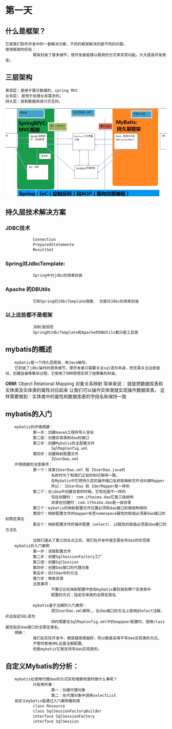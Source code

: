 # 第一天
## 什么是框架？
    它是我们软件开发中的一套解决方案，不同的框架解决的是不同的问题。
    使用框架的好处：
                框架封装了很多细节，使开发者能够以极简的方式来实现功能。大大提高开发效率。


 ## 三层架构       
    表现层：是用于展示数据的，spring MVC
    业务层: 是用于处理业务需求的。
    持久层：是和数据库进行交互的。    
![](./三层架构.png '三层架构')   

## 持久层技术解决方案
###      JDBC技术
                Connection
                PreparedStatemente
                ResultSet
###      Spring对JdbcTemplate:
                Spring中对jdbc的简单封装
###      Apache 的DBUtils
                它和Spring的JdbcTemplate很像， 也是对Jdbc的简单封装
###      以上这些都不是框架
                JDBC是规范
                Spring的JdbcTemplate和Apache的DBUtils都只是工具类
## mybatis的概述
        mybatis是一个持久层框架，用Java编写。
        它封装了jdbc操作的很多细节，使开发者只需要关注sql语句本身，而无需关注注册驱动，创建连接等繁杂过程，它使用了ORM思想实现了结果集的封装。
***ORM:***
        Object Relational Mapping 对象关系映射
        简单来说：
                就是把数据库表和实体类及实体类的属性对应起来
                让我们可以操作实体类就实现操作数据库表。
                这样需要做到：实体类中的属性和数据库表的字段名称保持一致

## mybatis的入门
        mybatis的环境搭建：
                第一步：创建maven工程并导入坐标
                第二部：创建实体类和dao的接口
                第三步：创建Mybatis的主配置文件
                        SqlMapConfig.xml
                第四步：创建映射配置文件
                        IUserDao.xml
        环境搭建的注意事项：
                第一个：床架IUserDao.xml 和 IUserDao.java时
                        名称时为了和我们之前的知识保持一致。
                        在Mybatis中它把持久层的操作接口名称和映射文件也叫做Mapper
                        所以： IUserDao 和 IUerMapper是一样的
                第二个：在idea中创建目录的时候，它和包是不一样的
                        包在创建时： com.itheima.dao它是三级结构
                        目录在创建时：com.itheima.dao是一级目录
                第三个：mybatis的映射配置文件位置必须和dao接口的报结构相同
                第四个：映射配置文件的mapper标签namespace属性的取值必须是dao接口的权限定类名
                第五个：映射配置文件的操作配置（select），id属性的取值必须是dao接口的方法名

                当我们遵从了第三四五点之后，我们在开发中就无需在写dao的实现类
        mybatis的入门案例
                第一步：读取配置文件
                第二步：创建SqlSessionFactory工厂
                第三部：创建SqlSession
                第四步：创建Dao接口的代理对象
                第五步：执行dao中的方法
                第六步：释放资源
                注意事项：
                        不要忘记在映射配置中告知mybatis要封装到哪个实体类中
                        配置的方式：指定实体类的全限定类名
                        
                mybatis基于注解的入门案例：
                        把IUserDao.xml移除，，在dao接口的方法上使用@Select注解，并且指定SQL语句
                        同时需要在SqlMapConfig.xml中的mappeer配置时，使用class属性指定dao接口的全限定类名。
        明确：
                我们在实际开发中，都是越简便越好，所以都是采用不写dao实现类的方式。
                不管时使用XML还是注解配置。
                但是mybatis它是支持写dao实现类的。
## 自定义Mybatis的分析：
        mybatis在使用代理dao的方式实现增删改查时做什么事呢？
                只有两件事：
                        第一：创建代理对象
                        第二：在代理对象中调用selectList
        自定义mybatis能通过入门案例看到类
                class Resource
                class SqlSessionFactoryBuilder
                interface SqlSessionFactory
                interface SqlSession
